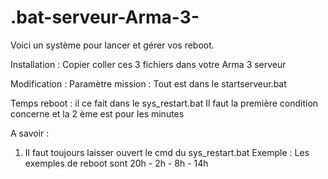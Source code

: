 # .bat-serveur-Arma-3-
Voici un système pour lancer et gérer vos reboot. 


Installation : 
Copier coller ces 3 fichiers dans votre Arma 3 serveur


Modification :
  Paramètre mission : 
    Tout est dans le startserveur.bat
  
  Temps reboot : 
    il ce fait dans le sys_restart.bat
    Il faut la première condition concerne et la 2 ème est pour les minutes
    
    
    
A savoir : 
  1) Il faut toujours laisser ouvert le cmd du sys_restart.bat
  Exemple : Les exemples de reboot sont 20h - 2h - 8h - 14h
